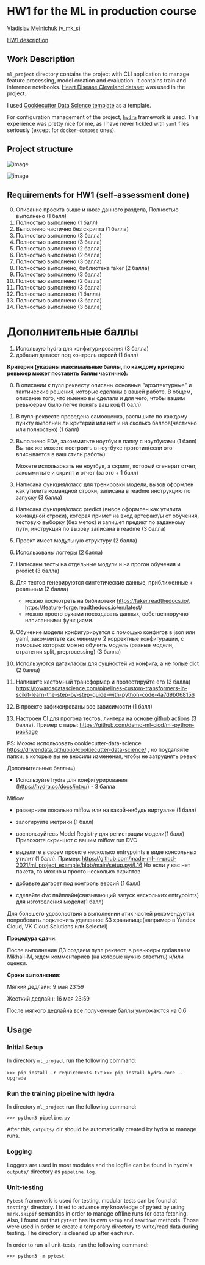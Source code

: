 # HW1 for the ML in production course

[Vladislav Melnichuk (v_mk_s)](https://github.com/made-ml-in-prod-2022/v_mk_s)

[HW1 description](https://github.com/made-ml-in-prod-2022/v_mk_s/blob/homework1/hw1_description.md)

## Work Description

`ml_project` directory contains the project with CLI application to manage feature processing, model creation and evaluation. It contains train and inference notebooks. [Heart Disease Cleveland dataset](https://www.kaggle.com/datasets/cherngs/heart-disease-cleveland-uci) was used in the project.

I used [Cookiecutter Data Science template](https://drivendata.github.io/cookiecutter-data-science/) as a template.

For configuration management of the project, [`hydra`](https://hydra.cc/) framework is used. This experience was pretty nice for me, as I have never tickled with `yaml` files seriously (except for `docker-compose` ones).

## Project structure

![image](https://user-images.githubusercontent.com/32800793/167494526-e37b8a28-69f6-403b-b5aa-7c3bdc717a29.png)

![image](https://user-images.githubusercontent.com/32800793/167494596-13261c9b-a448-4047-b09f-4f109479c982.png)


## Requirements for HW1 (self-assessment done)

0) Описание проекта выше и ниже данного раздела, Полностью выполнено (1 балл)
1) Полностью выполнено (1 балл)
2) Выполнено частично без скрипта (1 балла)
3) Полностью выполнено (3 балла)
4) Полностью выполнено (3 балла)
5) Полностью выполнено (2 балла)
6) Полностью выполнено (2 балла)
7) Полностью выполнено (3 балла)
8) Полностью выполнено, библиотека faker (2 балла)
9) Полностью выполнено (3 балла)
10) Полностью выполнено (2 балла)
11) Полностью выполнено (3 балла)
12) Полностью выполнено (1 балла)
13) Полностью выполнено (3 балла)
14) Полностью выполнено (3 балла)

# **Дополнительные баллы**
1) Использую hydra для конфигурирования (3 балла)
2) добавил датасет под контроль версий (1 балл)


**Критерии (указаны максимальные баллы, по каждому критерию ревьюер может поставить баллы частично):**

0) В описании к пулл реквесту описаны основные "архитектурные" и тактические решения, которые сделаны в вашей работе. В общем, описание того, что именно вы сделали и для чего, чтобы вашим ревьюерам было легче понять ваш код (1 балл)
1) В пулл-реквесте проведена самооценка, распишите по каждому пункту выполнен ли критерий или нет и на сколько баллов(частично или полностью) (1 балл)

2) Выполнено EDA, закоммитьте ноутбук в папку с ноутбуками (1 балл)
   Вы так же можете построить в ноутбуке прототип(если это вписывается в ваш стиль работы)

   Можете использовать не ноутбук, а скрипт, который сгенерит отчет, закоммитьте и скрипт и отчет (за это + 1 балл)

3) Написана функция/класс для тренировки модели, вызов оформлен как утилита командной строки, записана в readme инструкцию по запуску (3 балла)
4) Написана функция/класс predict (вызов оформлен как утилита командной строки), которая примет на вход артефакт/ы от обучения, тестовую выборку (без меток) и запишет предикт по заданному пути, инструкция по вызову записана в readme (3 балла)

5) Проект имеет модульную структуру (2 балла)
6) Использованы логгеры (2 балла)

7) Написаны тесты на отдельные модули и на прогон обучения и predict (3 балла)

8) Для тестов генерируются синтетические данные, приближенные к реальным (2 балла)
   - можно посмотреть на библиотеки https://faker.readthedocs.io/, https://feature-forge.readthedocs.io/en/latest/
   - можно просто руками посоздавать данных, собственноручно написанными функциями.

9) Обучение модели конфигурируется с помощью конфигов в json или yaml, закоммитьте как минимум 2 корректные конфигурации, с помощью которых можно обучить модель (разные модели, стратегии split, preprocessing) (3 балла)
10) Используются датаклассы для сущностей из конфига, а не голые dict (2 балла)

11) Напишите кастомный трансформер и протестируйте его (3 балла)
   https://towardsdatascience.com/pipelines-custom-transformers-in-scikit-learn-the-step-by-step-guide-with-python-code-4a7d9b068156

12) В проекте зафиксированы все зависимости (1 балл)
13) Настроен CI для прогона тестов, линтера на основе github actions (3 балла).
Пример с пары: https://github.com/demo-ml-cicd/ml-python-package

PS: Можно использовать cookiecutter-data-science  https://drivendata.github.io/cookiecutter-data-science/ , но поудаляйте папки, в которые вы не вносили изменения, чтобы не затруднять ревью

Дополнительные баллы=)
- Используйте hydra для конфигурирования (https://hydra.cc/docs/intro/) - 3 балла

Mlflow
- разверните локально mlflow или на какой-нибудь виртуалке (1 балл)
- залогируйте метрики (1 балл)
- воспользуйтесь Model Registry для регистрации модели(1 балл)
  Приложите скриншот с вашим mlflow run
  DVC
- выделите в своем проекте несколько entrypoints в виде консольных утилит (1 балл).
  Пример: https://github.com/made-ml-in-prod-2021/ml_project_example/blob/main/setup.py#L16
  Но если у вас нет пакета, то можно и просто несколько скриптов

- добавьте датасет под контроль версий (1 балл)
- сделайте dvc пайплайн(связывающий запуск нескольких entrypoints) для изготовления модели(1 балл)

Для большего удовольствия в выполнении этих частей рекомендуется попробовать подключить удаленное S3 хранилище(например в Yandex Cloud, VK Cloud Solutions или Selectel)

**Процедура сдачи**:

После выполнения ДЗ создаем пулл реквест, в ревьюеры добавляем  Mikhail-M, ждем комментариев (на которые нужно ответить) и/или оценки.

**Сроки выполнения**:

Мягкий дедлайн: 9 мая 23:59

Жесткий дедлайн:  16 мая 23:59

После мягкого дедлайна все полученные баллы умножаются на 0.6

## __Usage__

### __Initial Setup__

In directory `ml_project` run the following command:

`>>> pip install -r requirements.txt`
`>>> pip install hydra-core --upgrade`

### __Run the training pipeline with hydra__

In directory `ml_project` run the following command:

`>>> python3 pipeline.py`

After this, `outputs/` dir should be automatically created by hydra to manage runs.

### __Logging__

Loggers are used in most modules and the logfile can be found in hydra's `outputs/` directory as `pipeline.log`.

### __Unit-testing__

`Pytest` framework is used for testing, modular tests can be found at `testing/` directory. I tried to advance
my knowledge of pytest by using `mark.skipif` semantics in order to manage offline runs for data fetching.
Also, I found out that `pytest` has its own `setup` and `teardown` methods. Those were used in order to
create a temporary directory to write/read data during testing. The directory is cleaned up after each run.

In order to run all unit-tests, run the following command:

`>>> python3 -m pytest`
